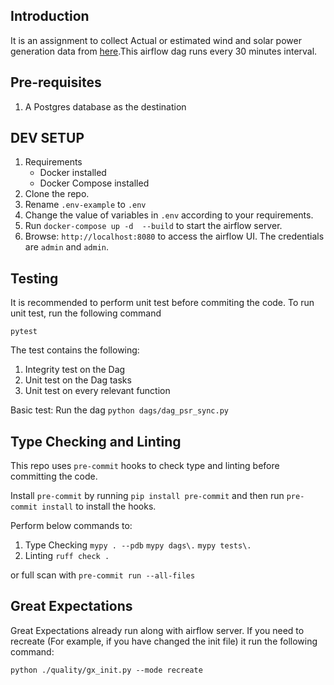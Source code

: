 ## Introduction
It is an assignment to collect Actual or estimated wind and solar power generation data from  [here](https://bmrs.elexon.co.uk/actual-or-estimated-wind-and-solar-power-generation).This airflow dag runs every 30 minutes interval.

## Pre-requisites
1. A Postgres database as the destination

## DEV SETUP
1. Requirements
    - Docker installed
    - Docker Compose installed
2. Clone the repo.
3. Rename `.env-example` to `.env`
4. Change the value of variables in `.env` according to your requirements.
5. Run `docker-compose up -d  --build` to start the airflow server.
6. Browse: `http://localhost:8080` to access the airflow UI. The credentials are `admin` and `admin`.

## Testing
It is recommended to perform unit test before commiting the code. To run unit test, run the following command

`pytest`

The test contains the following:
1. Integrity test on the Dag
2. Unit test on the Dag tasks
3. Unit test on every relevant function

Basic test:
Run the dag `python dags/dag_psr_sync.py`


## Type Checking and Linting
This repo uses `pre-commit` hooks to check type and linting before committing the code.

Install `pre-commit` by running `pip install pre-commit` and then run `pre-commit install` to install the hooks.

Perform below commands to:
1. Type Checking
`mypy . --pdb`
`mypy dags\.`
`mypy tests\.`
2. Linting
`ruff check .`

or full scan with `pre-commit run --all-files`

## Great Expectations
Great Expectations already run along with airflow server. If you need to recreate (For example, if you have changed the init file) it run the following command:

`python ./quality/gx_init.py --mode recreate`
